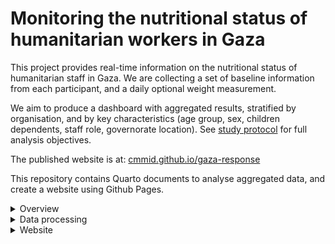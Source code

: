 # Monitoring the nutritional status of humanitarian workers in Gaza

This project provides real-time information on the nutritional status of humanitarian staff in Gaza. We are collecting a set of baseline information from each participant, and a daily optional weight measurement. 

We aim to produce a dashboard with aggregated results, stratified by organisation, and by key characteristics (age group, sex, children dependents, staff role, governorate location). See [study protocol](/protocol/protocol.docx) for full analysis objectives. 

The published website is at: [cmmid.github.io/gaza-response](https://cmmid.github.io/gaza-response/)

This repository contains Quarto documents to analyse aggregated data, and create a website using Github Pages.


<details><summary>Overview</summary>

The central file for the website dashboard is:

- [index.qmd](index.qmd)

This draws on code for processing individual data - cleaning and aggregating into summary statistics - and plotting the aggregated data. This code is stored in

- [R/data-pipeline](./R/data-pipeline/README)
- [R/data-analysis](./R/data-analysis/README)

<img width="958" height="274" alt="image" src="https://github.com/user-attachments/assets/796f3952-cabb-465d-b848-6a3692966596" />

</details>

<details><summary>Data processing</summary>

### Data description

The dataset is longitudinal, meaning that multiple weight measures will be collected for the same individuals, with a unique ID linking sequential observations to each individual (staff member). 
For details of data collection, see the study [protocol](./protocol/protocol.docx).

Baseline variables are: 

- "id", "date" , "organisation", "age", "sex", "governorate", "role", "height", "weight_prewar", "weight", "children_feeding"

Follow up variables are:

- "id", "date", "weight"

### Data pipeline

Individual data are confidential. 
Individual level data are anonymised and processed in a contained environment on a virtual machine.
All code to process the individual data is openly available on this public Github repo. See: [R/data-pipeline](./R/data-pipeline/README). 

The sequence for updating the data pipeline is:
- The VM receives the latest data
- At hourly intervals:
  - Pulls this repository from Github
  - Stores the data in a local-only directory (named `data/processed`, in .gitignore)
  - Runs the [data pipeline](./R/data-pipeline/run-data-pipeline.R) to clean and aggregate data
  - Saves the aggregated data in the [data/public](./data/public) directory
  - Pushes changes to this repository back to Github
</details>

<details><summary>Website</summary>

The published website is at: [cmmid.github.io/gaza-response](https://cmmid.github.io/gaza-response/).
The website is rendered and deployed using [Github Actions](./.github/workflows).

#### Website creation

The dashboard relies on a sequence of quarto documents nested within `index.qmd`.
Each nested document is included as a separate tab in the overall dashboard.

The hierarchy of documents is:

- `index.qmd`: overall dashboard frame that includes tabs for each organisation
  - `_organisation.qmd`: a template page for each organisation, that includes the following sub-tabs:
    - `_tab-key-insights.qmd`: an overall summary per organisation
    - `_tab-strata.qmd`: a template for summarising data by demographic stratification, per organisation
    _ `_tab-participation.qmd`: an overall summary of participant characteristics per organisation

#### Website maintenance

- The website is rendered and deployed using [Github Actions](./.github/workflows)
  - See manually dispatched workflow: [publish.yml](./.github/workflows/publish.yml)]
- Website settings are saved in [`_quarto.yml`](_quarto.yml)
- Analytics are tracked with [goatcounter](https://gaza-response.goatcounter.com/settings/users). 
An admin will need to add your email to access this.

</details>
